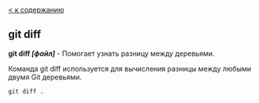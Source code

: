 [< к содержанию](./readme.md)

## git diff

**git diff *[файл]*** - Помогает узнать разницу между деревьями.

Команда git diff используется для вычисления разницы между любыми двумя Git деревьями.

```bash=
git diff .
```